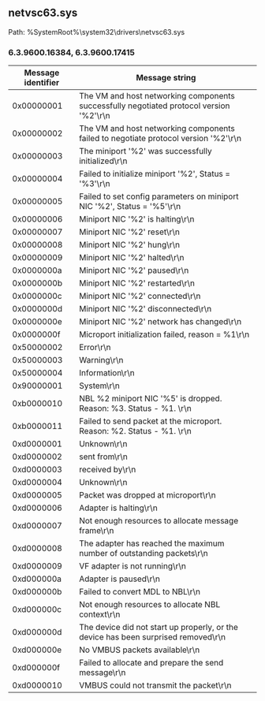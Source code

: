 ## netvsc63.sys

Path: %SystemRoot%\system32\drivers\netvsc63.sys

### 6.3.9600.16384, 6.3.9600.17415

Message identifier | Message string
--- | ---
0x00000001 | The VM and host networking components successfully negotiated protocol version '%2'\r\n
0x00000002 | The VM and host networking components failed to negotiate protocol version '%2'\r\n
0x00000003 | The miniport '%2' was successfully initialized\r\n
0x00000004 | Failed to initialize miniport '%2', Status = '%3'\r\n
0x00000005 | Failed to set config parameters on miniport NIC '%2', Status = '%5'\r\n
0x00000006 | Miniport NIC '%2' is halting\r\n
0x00000007 | Miniport NIC '%2' reset\r\n
0x00000008 | Miniport NIC '%2' hung\r\n
0x00000009 | Miniport NIC '%2' halted\r\n
0x0000000a | Miniport NIC '%2' paused\r\n
0x0000000b | Miniport NIC '%2' restarted\r\n
0x0000000c | Miniport NIC '%2' connected\r\n
0x0000000d | Miniport NIC '%2' disconnected\r\n
0x0000000e | Miniport NIC '%2' network has changed\r\n
0x0000000f | Microport initialization failed, reason = %1\r\n
0x50000002 | Error\r\n
0x50000003 | Warning\r\n
0x50000004 | Information\r\n
0x90000001 | System\r\n
0xb0000010 | NBL %2 miniport NIC '%5' is dropped. Reason: %3. Status - %1. \r\n
0xb0000011 | Failed to send packet at the microport. Reason: %2. Status - %1. \r\n
0xd0000001 | Unknown\r\n
0xd0000002 | sent from\r\n
0xd0000003 | received by\r\n
0xd0000004 | Unknown\r\n
0xd0000005 | Packet was dropped at microport\r\n
0xd0000006 | Adapter is halting\r\n
0xd0000007 | Not enough resources to allocate message frame\r\n
0xd0000008 | The adapter has reached the maximum number of outstanding packets\r\n
0xd0000009 | VF adapter is not running\r\n
0xd000000a | Adapter is paused\r\n
0xd000000b | Failed to convert MDL to NBL\r\n
0xd000000c | Not enough resources to allocate NBL context\r\n
0xd000000d | The device did not start up properly, or the device has been surprised removed\r\n
0xd000000e | No VMBUS packets available\r\n
0xd000000f | Failed to allocate and prepare the send message\r\n
0xd0000010 | VMBUS could not transmit the packet\r\n
